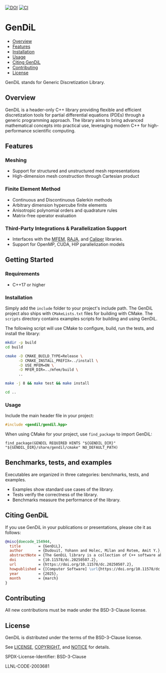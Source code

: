 [![DOI](https://zenodo.org/badge/DOI/10.11578/dc.20250507.2.svg)](https://doi.org/10.11578/dc.20250507.2)
[![CI](https://github.com/GenDiL/GenDiL/actions/workflows/ci.yml/badge.svg?branch=main)](https://github.com/GenDiL/GenDiL/actions)

# GenDiL

<!-- toc -->
- [Overview](#overview)
- [Features](#features)
- [Installation](#installation)
- [Usage](#usage)
- [Citing GenDiL](#citation)
- [Contributing](#contributing)
- [License](#license)
<!-- tocstop -->

GenDiL stands for Generic Discretization Library.

## Overview
GenDiL is a header-only C++ library providing flexible and efficient discretization tools for partial differential equations (PDEs) through a generic programming approach. The library aims to bring advanced mathematical concepts into practical use, leveraging modern C++ for high-performance scientific computing.

<!-- One of the key aspects of GenDiL is its emphasis on generic programming. Algorithms are expressed using functions, allowing for flexibility and reusability. -->
<!-- Mathematical concepts are represented through their interfaces, rather than relying on rigid data structures. This approach ensures that the library remains close to the mathematical formulation, making it easier to formalize and reason about the code. By focusing on functions and interfaces, GenDiL enables a clean and modular design that is intrinsically closer to mathematical specifications, providing an intuitive development experience for scientific computing. Additionally, this approach facilitates seamless interfacing with other libraries, as the abstraction through interfaces allows for better compatibility and integration without being tied to specific data structures. -->

## Features
### Meshing
- Support for structured and unstructured mesh representations
- High-dimension mesh construction through Cartesian product

### Finite Element Method
- Continuous and Discontinuous Galerkin methods
- Arbitrary dimension hypercube finite elements
- Anisotropic polynomial orders and quadrature rules
- Matrix-free operator evaluation

### Third-Party Integrations & Parallelization Support
- Interfaces with the [MFEM](https://github.com/mfem/mfem), [RAJA](https://github.com/LLNL/RAJA), and [Caliper](https://github.com/LLNL/Caliper) libraries.
- Support for OpenMP, CUDA, HIP parallelization models

## Getting Started
### Requirements
- C++17 or higher

### Installation
Simply add the `include` folder to your project's include path. The GenDiL project also ships with `CMakeLists.txt` files for building with CMake. The `scripts` directory contains examples scripts for building and using GenDiL.

The following script will use CMake to configure, build, run the tests, and install the library:
```sh
mkdir -p build
cd build

cmake -D CMAKE_BUILD_TYPE=Release \
      -D CMAKE_INSTALL_PREFIX=../install \
      -D USE_MFEM=ON \
      -D MFEM_DIR=../mfem/build \
      ..

make -j 8 && make test && make install

cd ..
```

### Usage
Include the main header file in your project:
```cpp
#include <gendil/gendil.hpp>
```

When using CMake for your project, use `find_package` to import GenDiL:
```
find_package(GENDIL REQUIRED HINTS "${GENDIL_DIR}" "${GENDIL_DIR}/share/gendil/cmake" NO_DEFAULT_PATH)
```

## Benchmarks, tests, and examples
Executables are organized in three categories: benchmarks, tests, and examples.
- Examples show standard use cases of the library.
- Tests verify the correctness of the library.
- Benchmarks measure the performance of the library.

## Citing GenDiL

If you use GenDiL in your publications or presentations, please cite it as follows:

```bibtex
@misc{doecode_154944,
  title        = {GenDiL},
  author       = {Dudouit, Yohann and Holec, Milan and Rotem, Amit Y.},
  abstractNote = {The GenDiL library is a collection of C++ software abstractions designed to discretize and solve partial differential equations (PDEs) for high‐performance computing (HPC) applications. Its primary focus is on modern C++ generic programming, which helps ensure portability across various hardware architectures.},
  doi          = {10.11578/dc.20250507.2},
  url          = {https://doi.org/10.11578/dc.20250507.2},
  howpublished = {[Computer Software] \url{https://doi.org/10.11578/dc.20250507.2}},
  year         = {2025},
  month        = {march}
}
```

## Contributing

All new contributions must be made under the BSD-3-Clause license.

## License
GenDiL is distributed under the terms of the BSD-3-Clause license.

See [LICENSE](./LICENSE), [COPYRIGHT](./COPYRIGHT), and [NOTICE](./NOTICE) for details.

SPDX-License-Identifier: BSD-3-Clause

LLNL-CODE-2003681
